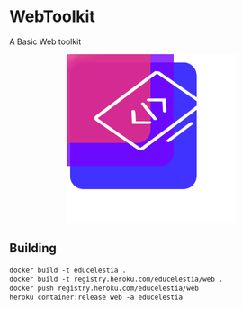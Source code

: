# WebToolkit
A Basic Web toolkit

<div align="center">
<img src="./static/AMKit.svg" alt="amos" width="300px" height="300px"/>
</div>

## Building

```
docker build -t educelestia .
docker build -t registry.heroku.com/educelestia/web .
docker push registry.heroku.com/educelestia/web
heroku container:release web -a educelestia
```
